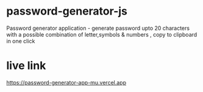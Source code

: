 # password-generator-js
Password generator application - generate password upto 20 characters with a possible combination of letter,symbols &amp; numbers , copy to clipboard in one click 

# live link
https://password-generator-app-mu.vercel.app
